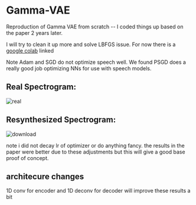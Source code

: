 # Gamma-VAE
Reproduction of Gamma VAE from scratch -- I coded things up based on the paper 2 years later. 

I will try to clean it up more and solve LBFGS issue. For now there is a [google colab](https://colab.research.google.com/drive/14M0guLIVqk6CYrUvAFhiNBR8yu5wjwEx?authuser=5#scrollTo=LNLpustWq5ly) linked



Note Adam and SGD do not optimize speech well. We found PSGD does a really good job optimizing NNs for use with speech models. 

## Real Spectrogram:

![real](https://github.com/opooladz/Gamma-VAE/assets/16969636/87946b29-bc57-4d05-9750-822229a95a9b)

## Resynthesized Spectrogram:

![download](https://github.com/opooladz/Gamma-VAE/assets/16969636/dda25861-178b-4537-9142-15f64559e737)

note i did not decay lr of optimizer or do anything fancy. the results in the paper were better due to these adjustments but this will give a good base proof of concept. 


## architecure changes 

1D conv for encoder and 1D deconv for decoder will improve these results a bit
